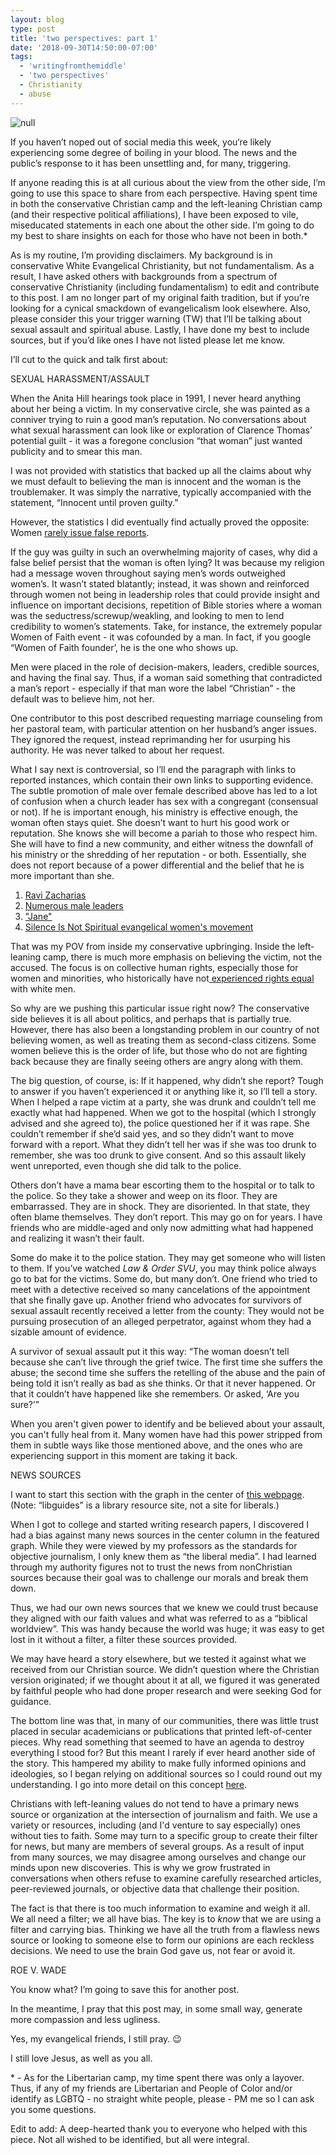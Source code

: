 ```yaml
---
layout: blog
type: post
title: 'two perspectives: part 1'
date: '2018-09-30T14:50:00-07:00'
tags:
  - 'writingfromthemiddle'
  - 'two perspectives'
  - Christianity
  - abuse
---
```

![null](/images/uploads/pexels-photo-209981.png)

If you haven’t noped out of social media this week, you‘re likely experiencing some degree of boiling in your blood. The news and the public’s response to it has been unsettling and, for many, triggering.

If anyone reading this is at all curious about the view from the other side, I’m going to use this space to share from each perspective. Having spent time in both the conservative Christian camp and the left-leaning Christian camp (and their respective political affiliations), I have been exposed to vile, miseducated statements in each one about the other side. I’m going to do my best to share insights on each for those who have not been in both.*

As is my routine, I’m providing disclaimers. My background is in conservative White Evangelical Christianity, but not fundamentalism. As a result, I have asked others with backgrounds from a spectrum of conservative Christianity (including fundamentalism) to edit and contribute to this post. I am no longer part of my original faith tradition, but if you’re looking for a cynical smackdown of evangelicalism look elsewhere. Also, please consider this your trigger warning (TW) that I’ll be talking about sexual assault and spiritual abuse. Lastly, I have done my best to include sources, but if you’d like ones I have not listed please let me know.

I’ll cut to the quick and talk first about:

SEXUAL HARASSMENT/ASSAULT

When the Anita Hill hearings took place in 1991, I never heard anything about her being a victim. In my conservative circle, she was painted as a conniver trying to ruin a good man’s reputation. No conversations about what sexual harassment can look like or exploration of Clarence Thomas’ potential guilt - it was a foregone conclusion “that woman” just wanted publicity and to smear this man.

I was not provided with statistics that backed up all the claims about why we must default to believing the man is innocent and the woman is the troublemaker. It was simply the narrative, typically accompanied with the statement, “Innocent until proven guilty.”

However, the statistics I did eventually find actually proved the opposite: Women [rarely issue false reports](https://qz.com/980766/the-truth-about-false-rape-accusations/?fbclid=IwAR0OMkyqPZJGMOnbMRS042uq2RPuuGn6i0P5g95s-qu_SSv7YmTTY-L3gtY).

If the guy was guilty in such an overwhelming majority of cases, why did a false belief persist that the woman is often lying? It was because my religion had a message woven throughout saying men’s words outweighed women’s. It wasn’t stated blatantly; instead, it was shown and reinforced through women not being in leadership roles that could provide insight and influence on important decisions, repetition of Bible stories where a woman was the seductress/screwup/weakling, and looking to men to lend credibility to women’s statements. Take, for instance, the extremely popular Women of Faith event - it was cofounded by a man. In fact, if you google “Women of Faith founder’, he is the one who shows up.

Men were placed in the role of decision-makers, leaders, credible sources, and having the final say. Thus, if a woman said something that contradicted a man’s report - especially if that man wore the label “Christian” - the default was to believe him, not her.

One contributor to this post described requesting marriage counseling from her pastoral team, with particular attention on her husband’s anger issues. They ignored the request, instead reprimanding her for usurping his authority. He was never talked to about her request.

What I say next is controversial, so I’ll end the paragraph with links to reported instances, which contain their own links to supporting evidence. The subtle promotion of male over female described above has led to a lot of confusion when a church leader has sex with a congregant (consensual or not). If he is important enough, his ministry is effective enough, the woman often stays quiet. She doesn’t want to hurt his good work or reputation. She knows she will become a pariah to those who respect him. She will have to find a new community, and either witness the downfall of his ministry or the shredding of her reputation - or both. Essentially, she does not report because of a power differential and the belief that he is more important than she.

1. [Ravi Zacharias](http://thewartburgwatch.com/2017/12/04/ravi-zacharias-why-i-dont-think-his-response-at-christianity-today-cleared-things-up/?fbclid=IwAR1xjfpUscNSnVME_JPTJRCxp4ehdHTaO5DG_e-W909yUg6tO1JhhE8z-t8)
2. [Numerous male leaders](https://natesparks130.com/2016/05/19/5-reasons-not-to-support-new-calvinism/amp/?fbclid=IwAR2FIXgbTPiXLdH_N46J3of-k5o6pDbuyOkgdY_Y_lKj8XjLG1GPa34LwL8)
3. ["Jane" ](http://www.patheos.com/blogs/jesuscreed/2017/09/25/janes-story-leaders-failed/?fbclid=IwAR2iAdvpbcC-B_rbU_ypL7t28YOz49CUYRf98PxDJQ_K88fmU9-XQ3Pxeec)
4. [Silence Is Not Spiritual evangelical women's movement](http://www.silenceisnotspiritual.org/news/?fbclid=IwAR3Wsy3cAJqEtqJYw0Hkbx8mlUzdN2-Gyqkud5WjsLKlAK46Zm39OfvukQQ)

That was my POV from inside my conservative upbringing. Inside the left-leaning camp, there is much more emphasis on believing the victim, not the accused. The focus is on collective human rights, especially those for women and minorities, who historically have not[ experienced rights equal](https://interactive.aljazeera.com/aje/2016/us-elections-2016-who-can-vote/index.html?fbclid=IwAR1BxnMhxVcJWC2my8J69xaVKnByzfa1oAonC5PxuEVxO2KM9F-rx9q6iQQ) with white men.

So why are we pushing this particular issue right now? The conservative side believes it is all about politics, and perhaps that is partially true. However, there has also been a longstanding problem in our country of not believing women, as well as treating them as second-class citizens. Some women believe this is the order of life, but those who do not are fighting back because they are finally seeing others are angry along with them.

The big question, of course, is: If it happened, why didn’t she report? Tough to answer if you haven’t experienced it or anything like it, so I’ll tell a story. When I helped a rape victim at a party, she was drunk and couldn’t tell me exactly what had happened. When we got to the hospital (which I strongly advised and she agreed to), the police questioned her if it was rape. She couldn’t remember if she’d said yes, and so they didn’t want to move forward with a report. What they didn’t tell her was if she was too drunk to remember, she was too drunk to give consent. And so this assault likely went unreported, even though she did talk to the police.

Others don’t have a mama bear escorting them to the hospital or to talk to the police. So they take a shower and weep on its floor. They are embarrassed. They are in shock. They are disoriented. In that state, they often blame themselves. They don’t report. This may go on for years. I have friends who are middle-aged and only now admitting what had happened and realizing it wasn’t their fault.

Some do make it to the police station. They may get someone who will listen to them. If you’ve watched _Law & Order SVU_, you may think police always go to bat for the victims. Some do, but many don’t. One friend who tried to meet with a detective received so many cancelations of the appointment that she finally gave up. Another friend who advocates for survivors of sexual assault recently received a letter from the county: They would not be pursuing prosecution of an alleged perpetrator, against whom they had a sizable amount of evidence.

A survivor of sexual assault put it this way: “The woman doesn’t tell because she can’t live through the grief twice. The first time she suffers the abuse; the second time she suffers the retelling of the abuse and the pain of being told it isn’t really as bad as she thinks. Or that it never happened. Or that it couldn’t have happened like she remembers. Or asked, ‘Are you sure?’”

When you aren't given power to identify and be believed about your assault, you can't fully heal from it. Many women have had this power stripped from them in subtle ways like those mentioned above, and the ones who are experiencing support in this moment are taking it back.

NEWS SOURCES

I want to start this section with the graph in the center of [this webpage](https://libguides.com.edu/c.php?g=649909&p=4556556). (Note: “libguides” is a library resource site, not a site for liberals.)

When I got to college and started writing research papers, I discovered I had a bias against many news sources in the center column in the featured graph. While they were viewed by my professors as the standards for objective journalism, I only knew them as “the liberal media”. I had learned through my authority figures not to trust the news from nonChristian sources because their goal was to challenge our morals and break them down.

Thus, we had our own news sources that we knew we could trust because they aligned with our faith values and what was referred to as a “biblical worldview”. This was handy because the world was huge; it was easy to get lost in it without a filter, a filter these sources provided.

We may have heard a story elsewhere, but we tested it against what we received from our Christian source. We didn’t question where the Christian version originated; if we thought about it at all, we figured it was generated by faithful people who had done proper research and were seeking God for guidance.

The bottom line was that, in many of our communities, there was little trust placed in secular academicians or publications that printed left-of-center pieces. Why read something that seemed to have an agenda to destroy everything I stood for? But this meant I rarely if ever heard another side of the story. This hampered my ability to make fully informed opinions and ideologies, so I began relying on additional sources so I could round out my understanding. I go into more detail on this concept [here](https://www.facebook.com/jessica.s.marquis/posts/10155033026867387).

Christians with left-leaning values do not tend to have a primary news source or organization at the intersection of journalism and faith. We use a variety or resources, including (and I'd venture to say especially) ones without ties to faith. Some may turn to a specific group to create their filter for news, but many are members of several groups. As a result of input from many sources, we may disagree among ourselves and change our minds upon new discoveries. This is why we grow frustrated in conversations when others refuse to examine carefully researched articles, peer-reviewed journals, or objective data that challenge their position.

The fact is that there is too much information to examine and weigh it all. We all need a filter; we all have bias. The key is to _know_ that we are using a filter and carrying bias. Thinking we have all the truth from a flawless news source or looking to someone else to form our opinions are each reckless decisions. We need to use the brain God gave us, not fear or avoid it.

ROE V. WADE

You know what? I’m going to save this for another post.

In the meantime, I pray that this post may, in some small way, generate more compassion and less ugliness.

Yes, my evangelical friends, I still pray. 😉

I still love Jesus, as well as you all.



\* - As for the Libertarian camp, my time spent there was only a layover. Thus, if any of my friends are Libertarian and People of Color and/or identify as LGBTQ - no straight white people, please - PM me so I can ask you some questions.



Edit to add: A deep-hearted thank you to everyone who helped with this piece. Not all wished to be identified, but all were integral.
